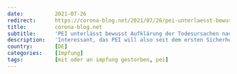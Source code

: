 ```yaml
---
date:          2021-07-26
redirect:      https://corona-blog.net/2021/07/26/pei-unterlaesst-bewusst-aufklaerung-der-todesursachen-nach-der-impfung/
title:         corona-blog.net
subtitle:      'PEI unterlässt bewusst Aufklärung der Todesursachen nach der Impfung'
description:   'Interessant, das PEI will also seit dem ersten Sicherheitsbericht die Todesursachen erforschen bzw. die Impfung dafür ausschließen und verlässt sich aber…'
country:       [DE]
categories:    [Impfung]
tags:          [mit oder an impfung gestorben, pei]
---
```

